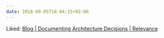 ```yaml
---
date: 2018-09-05T16:04:15+02:00
---
```


Liked: [Blog | Documenting Architecture Decisions | Relevance](http://thinkrelevance.com/blog/2011/11/15/documenting-architecture-decisions)